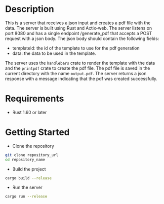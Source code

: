 # Description

This is a server that receives a json input and creates a pdf file with the data. The server is built using Rust and Actix-web. The server listens on port 8080 and has a single endpoint /generate_pdf that accepts a POST request with a json body. The json body should contain the following fields:
- templateId: the id of the template to use for the pdf generation
- data: the data to be used in the template.

The server uses the `handlebars` crate to render the template with the data and the `printpdf` crate to create the pdf file. The pdf file is saved in the current directory with the name `output.pdf`. The server returns a json response with a message indicating that the pdf was created successfully.

# Requirements
- Rust 1.60 or later

# Getting Started
- Clone the repository
```bash
git clone repository_url
cd repository_name
```

- Build the project
```bash
cargo build --release
```
- Run the server
```bash
cargo run --release
```
